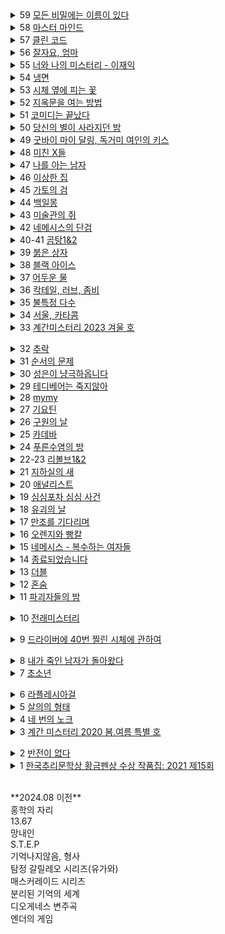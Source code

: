 <details><summary>59 <ins>
모든 비밀에는 이름이 있다
</ins></summary><span style="font-size: 90%">작가: <span style="background-color: #FFDAB9">
서미애
</span><br>리뷰: <pre>
현실감있는 감정선
</pre></span></details>

<details><summary>58 <ins>
마스터 마인드
</ins></summary><span style="font-size: 90%">작가: <span style="background-color: #FFDAB9">
이성민
</span><br>리뷰: <pre>
액션스릴러, 빌런, 박진감 넘치는 영화같은
</pre></span></details>


<details><summary>57 <ins>
클린 코드
</ins></summary><span style="font-size: 90%">작가: <span style="background-color: #FFDAB9">
설혜원
</span><br>리뷰: <pre>
리뷰: 재미는 있으나 임팩트는 없었다.
</pre></span></details>


<details><summary>56 <ins>
잘자요, 엄마
</ins></summary><span style="font-size: 90%">작가: <span style="background-color: #FFDAB9">
작가: 서미애
</span><br>리뷰: <pre>
리뷰: 어떤 환경과 삶이 살인마를 만드는지에 대해 심리해부가 인상적
</pre></span></details>


<details><summary>55 <ins>
너와 나의 미스터리 - 이재익
</ins></summary><span style="font-size: 90%">작가: <span style="background-color: #FFDAB9">
작가: 이재익
</span><br>리뷰: <pre>
리뷰: 구성이 너무 좋아서 끊김없이 마음을 움직이는 굉장히 좋은 작품
</pre></span></details>


<details><summary>54 <ins>
냉면
</ins></summary><span style="font-size: 90%">작가: <span style="background-color: #FFDAB9">
작가: 김유리, 범유진, dcdc, 전건우, 곽재식
</span><br>리뷰: <pre>
리뷰: 냉면으로 특이한 기분을 느낄 수 있다. 마지막 파인애플 냉면은 한번쯤 먹어보고 싶다.
</pre></span></details>

<details><summary>53 <ins>
시체 옆에 피는 꽃
</ins></summary><span style="font-size: 90%">작가: <span style="background-color: #FFDAB9">
작가: 공민철
</span><br>리뷰: <pre>
리뷰: 이야기가 매끄럽고 계속 읽고 싶게 만듬. 흡인력 있는 스토리가 없으면 중도에 그만두거나 마지막 반전을 기대하게 되는데 스토리가 재밌으니 반은 먹고 들어감.
</pre></span></details>


<details><summary>52 <ins>
지옥문을 여는 방법
</ins></summary><span style="font-size: 90%">작가: <span style="background-color: #FFDAB9">
작가: 권경희, 김경수, 김범석, 김재성, 김주동, 성성명, 양수련, 이상우, 한수경, 홍성호, 최종철, 조동신
</span><br>리뷰: <pre>
리뷰: 무난했다. 이 때도 좋은 추리 작품들이 꽤 많았다는 것을 알게되었고, 일찍 알았다면 더 좋지 않았을까 하고 생각함
</pre></span></details>


<details><summary>51 <ins>
코미디는 끝났다
</ins></summary><span style="font-size: 90%">작가: <span style="background-color: #FFDAB9">
작가: 이은
</span><br>리뷰: <pre>
리뷰: 작품속으로 들어간 듯한 착각이 들 정도로 생생한 묘사와 심리적 공포가 소름이 돋고 눈을 뗄 수 없었다.
</pre></span></details>


<details><summary>50 <ins>
당신의 별이 사라지던 밤
</ins></summary><span style="font-size: 90%">작가: <span style="background-color: #FFDAB9">
작가: 서미애
</span><br>리뷰: <pre>
리뷰: 가족을 잃은 슬픔을 주인공을 통해 처절하게 느낄 수 있었다. 내용이 부드럽게 진행되어 순식간에 읽혔다. 마지막 반전도 좋았음.
</pre></span></details>


<details><summary>49 <ins>
굿바이 마이 달링, 독거미 여인의 키스
</ins></summary><span style="font-size: 90%">작가: <span style="background-color: #FFDAB9">
작가: 김재희, 김재성, 양수련, 조동신, 공민철, 김주동, 윤자영, 박상민, 정가일, 김범석
</span><br>리뷰: <pre>
리뷰: 추리마을을 배경으로 그 안에서 벌어지는 일들을 여러 작가를 통해 풀어나가 특색있다. 깊게 인상남는 작품은 없었지만 재미는 있음.
</pre></span></details>


<details><summary>48 <ins>
미친 X들
</ins></summary><span style="font-size: 90%">작가: <span style="background-color: #FFDAB9">
작가: 서미애, 송시우, 정해연, 홍선주, 이은영, 한새마
</span><br>리뷰: <pre>
리뷰: 가볍게 단숨에 읽을 수 있고 현실에 대한 묘사와 풍자, 상상력이 돋보이는 괜찮은 단편집.
</pre></span></details>


<details><summary>47 <ins>
나를 아는 남자
</ins></summary><span style="font-size: 90%">작가: <span style="background-color: #FFDAB9">
작가: 도진기
</span><br>리뷰: <pre>
리뷰: 때론 사소한 가능성이 실마리가 되기도 한다. 흐름이 지루하지 않았고 결말부분에 생각해둔 추리가 다 빗나가서 허탈했다. 다음편 계속.
</pre></span></details>


<details><summary>46 <ins>
이상한 집
</ins></summary><span style="font-size: 90%">작가: <span style="background-color: #FFDAB9">
작가: 우케쓰
</span><br>리뷰: <pre>
리뷰: 집 설계도에 숨겨진 비밀은 흥미를 일으키기에 충분했다. 뒤로갈수록 짧은 분량인데도 더 복잡해지는 구성원들과 힘빠지는 전개가 아쉽다.
</pre></span></details>


<details><summary>45 <ins>
가토의 검
</ins></summary><span style="font-size: 90%">작가: <span style="background-color: #FFDAB9">
작가: 김이수
</span><br>리뷰: <pre>
리뷰: 사람은 쉽게 변하지 않는다는 사실을 다시금 깨닫게 되었다. 욕망, 폭력, 정치, 이기심, 자기애를 한 인물을 통해 탁월하게 드러냈다.
</pre></span></details>


<details><summary>44 <ins>
백일몽
</ins></summary><span style="font-size: 90%">작가: <span style="background-color: #FFDAB9">
작가: 고을주
</span><br>리뷰: <pre>
리뷰: 계속 파고들며 하나씩 발견해가는 과정에서 희열감 비슷한 것을 느꼈고 문체가 적응될 때쯤부터 순식간에 마지막 페이지를 볼 수 있음.
</pre></span></details>


<details><summary>43 <ins>
미술관의 쥐
</ins></summary><span style="font-size: 90%">작가: <span style="background-color: #FFDAB9">
작가: 이은
</span><br>리뷰: <pre>
리뷰: 미술 관련이라 어려울 것이란 예상을 깸. 쉽게 설명한 유익한 정보와 함께 예술에 대해 깊게 생각해 볼 수 있음.
</pre></span></details>


<details><summary>42 <ins>
네메시스의 단검
</ins></summary><span style="font-size: 90%">작가: <span style="background-color: #FFDAB9">
작가: 이정훈
</span><br>리뷰: <pre>
리뷰: 최면을 통한 범죄라 신선했다. 킬링타임용으로 손색없음.
</pre></span></details>


<details><summary>40-41 <ins>
곰탕1&2
</ins></summary><span style="font-size: 90%">작가: <span style="background-color: #FFDAB9">
작가: 김영탁
</span><br>리뷰: <pre>
리뷰: 시간여행 그리고 가족이라는 주제로 다양한 장르들을 합쳐놓음. 짧은 문장 구성은 읽는 맛이 있었고 따뜻한 마무리로 여운이 남음
</pre></span></details>


<details><summary>39 <ins>
붉은 상자
</ins></summary><span style="font-size: 90%">작가: <span style="background-color: #FFDAB9">
작가: 김정용
</span><br>리뷰: <pre>
리뷰: 직소퍼즐 조각처럼 점점 맞춰지는 이야기라 꽤 즐거웠다.
</pre></span></details>


<details><summary>38 <ins>
블랙 아이스
</ins></summary><span style="font-size: 90%">작가: <span style="background-color: #FFDAB9">
작가: 이수안
</span><br>리뷰: <pre>
리뷰: 스포츠카에 대해 자세하게 알 수 있었고 끝에 다다를수록 재밌어지나 앞부분이 지겨웠음.
</pre></span></details>


<details><summary>37 <ins>
어두운 물
</ins></summary><span style="font-size: 90%">작가: <span style="background-color: #FFDAB9">
작가: 전건우
</span><br>리뷰: <pre>
리뷰: 으스스한 분위기를 잘 살렸고 초반에 특히 공포스러웠다.
</pre></span></details>


<details><summary>36 <ins>
칵테일, 러브, 좀비
</ins></summary><span style="font-size: 90%">작가: <span style="background-color: #FFDAB9">
작가: 조예은
</span><br>리뷰: <pre>
리뷰: 읽는 내내 끝나지 않았으면 좋겠다고 생각했다. 특히 마지막 단편인 나이프는 정말 재밌었다.
</pre></span></details>


<details><summary>35 <ins>
불특정 다수
</ins></summary><span style="font-size: 90%">작가: <span style="background-color: #FFDAB9">
작가: 염유창
</span><br>리뷰: <pre>
리뷰: 지루한 부분 없었고, 재밌게 봄.
</pre></span></details>


<details><summary>34 <ins>
서울, 카타콤
</ins></summary><span style="font-size: 90%">작가: <span style="background-color: #FFDAB9">
작가: 이봄
</span><br>리뷰: <pre>
리뷰: 지상의 삶에 지쳐 한없이 내려간 후에야 평안을 되찾지만 그것도 다시 위협받는 상황, 희망 같은건 보이지 않음. 인간 내면의 심리를 잘 표현함.
</pre></span></details>


<details><summary>33 <ins>
계간미스터리 2023 겨울 호
</ins></summary><span style="font-size: 90%">작가: <span style="background-color: #FFDAB9">
작가: 김새봄, 팩트스토리, 박광규, (이시무, 히라노 쥬, 김유철, 황세연, 장우석, 백휴), 김소망, 쥬한량, 계간미스터리 편집부
</span><br>리뷰: <pre>
(아버지라는 이름으로) 결말이 쉽게 예상되어 긴장감이 떨어짐

(회귀) 가볍게 읽은 짧은 단편, 반전이 크진 않지만 잘 읽혀서 좋았음.

(뱀파이어 탐정) 실제사건을 모티브로 꽤 감동적이었다.

(밥통) 범인시점이라 현장감이 뛰어났고, 속도감 있게 읽힘

(고양이 탐정 주관식의 분투) 마음 따뜻해지는 고양이 찾기

(탐정 박문수 - 성균관 살인사건 3) 1,2 아직 안봄
</pre></span></details>


<details><summary>32 <ins>
추락
</ins></summary><span style="font-size: 90%">작가: <span style="background-color: #FFDAB9">
작가: 정명섭
</span><br>리뷰: <pre>
리뷰: 쌓아올린 과정은 좋았으나 마지막의 감동과 임팩트는 다소 약했다.
</pre></span></details>


<details><summary>31 <ins>
순서의 문제
</ins></summary><span style="font-size: 90%">작가: <span style="background-color: #FFDAB9">
작가: 도진기
</span><br>리뷰: <pre>
리뷰: 나온지 꽤 된 책이지만 요즘나온 책이라해도 손색없을 정도로 현대적인 문체와 논리적인 트릭으로 흡인력이 강했다. 다만 초반의 강렬함이 커서 뒤로갈수록 약간의 지루함이 있었다.
</pre></span></details>


<details><summary>30 <ins>
성은이 냥극하옵니다
</ins></summary><span style="font-size: 90%">작가: <span style="background-color: #FFDAB9">
작가: 백승화
</span><br>리뷰: <pre>
리뷰: 표지가 고양이라서 궁금해서 집었는데 난데없이 조선시대 이야기라 1차로 놀랐고, 고양이를 찾는 과정에서 추미스가 다 들어있었으며 몰입감이 높아지는 구성, 재밌었다.
</pre></span></details>


<details><summary>29 <ins>
테디베어는 죽지않아
</ins></summary><span style="font-size: 90%">작가: <span style="background-color: #FFDAB9">
작가: 조예은
</span><br>리뷰: <pre>
리뷰: 등장인물들의 케미가 좋았으나 유령이 심리적으로 공포스럽진 않아 아쉬웠다.
</pre></span></details>


<details><summary>28 <ins>
mymy
</ins></summary><span style="font-size: 90%">작가: <span style="background-color: #FFDAB9">
작가: 강진아
</span><br>리뷰: <pre>
리뷰: 재능에 대한 갈망, 열등감, 소문, 회피 등 인간사회의 특성을 잘 나타내었고, 그럼에도 꿋꿋이 살아가는 쓸쓸한 단면을 엿볼 수 있다.
</pre></span></details>


<details><summary>27 <ins>
기요틴
</ins></summary><span style="font-size: 90%">작가: <span style="background-color: #FFDAB9">
작가: 이스안
</span><br>리뷰: <pre>
리뷰: 남녀관계에 대한 이야기, 일상 이야기가 많아서 제 3자의 시선으로 지켜보는 재미가 있음.
</pre></span></details>


<details><summary>26 <ins>
구원의 날
</ins></summary><span style="font-size: 90%">작가: <span style="background-color: #FFDAB9">
작가: 정해연
</span><br>리뷰: <pre>
리뷰: 영화를 보는 듯한 느낌이 들었다. 적절한 반전 그리고 따뜻한 마무리
</pre></span></details>


<details><summary>25 <ins>
카데바
</ins></summary><span style="font-size: 90%">작가: <span style="background-color: #FFDAB9">
작가: 이스안
</span><br>리뷰: <pre>
리뷰: 빨려들어갈 듯한 서술로 이야기를 기묘하지만 따뜻하게 풀어나갔다. 전작인 기요틴도 기대된다.
</pre></span></details>


<details><summary>24 <ins>
푸른수염의 방
</ins></summary><span style="font-size: 90%">작가: <span style="background-color: #FFDAB9">
작가: 홍선주
</span><br>리뷰: <pre>
리뷰: 관점이 바뀔정도로 몰입해서 재밌게 봤다.
</pre></span></details>


<details><summary>22-23 <ins>
리볼브1&2
</ins></summary><span style="font-size: 90%">작가: <span style="background-color: #FFDAB9">
작가: 이종관
</span><br>리뷰: <pre>
리뷰: 갑자기 엉뚱하게 타임루프물이 되서 당황했다. 전개가 느리긴 했지만 수사묘사만큼은 현실적이었다.
</pre></span></details>


<details><summary>21 <ins>
지하실의 새
</ins></summary><span style="font-size: 90%">작가: <span style="background-color: #FFDAB9">
작가: 김은채
</span><br>리뷰: <pre>
리뷰: 새로 범죄현장을 보는게 특이했고, 꽤 잔인하고 무서웠다.
</pre></span></details>


<details><summary>20 <ins>
애널리스트
</ins></summary><span style="font-size: 90%">작가: <span style="background-color: #FFDAB9">
작가: 이재영
</span><br>리뷰: <pre>
리뷰: 무난했다. 말투나 설정이 좀 오글거렸지만 그걸 너무 키우지 않고 잘 마무리했다.
</pre></span></details>


<details><summary>19 <ins>
심심포차 심심 사건
</ins></summary><span style="font-size: 90%">작가: <span style="background-color: #FFDAB9">
작가: 홍선주
</span><br>리뷰: <pre>
리뷰: 모든게 범인을 잡아넣기 위한 계락이었음이 밝혀질 때 머리를 때리는 듯한 충격이 일었다.
</pre></span></details>


<details><summary>18 <ins>
유괴의 날
</ins></summary><span style="font-size: 90%">작가: <span style="background-color: #FFDAB9">
작가: 정해연
</span><br>리뷰: <pre>
리뷰: 반전도 꽤 있었고 스토리에 몰입해서 재밌게 봤다.
</pre></span></details>


<details><summary>17 <ins>
만조를 기다리며
</ins></summary><span style="font-size: 90%">작가: <span style="background-color: #FFDAB9">
작가: 조예은
</span><br>리뷰: <pre>
리뷰: 큰 반전도 없고 별 재미는 없었음
</pre></span></details>


<details><summary>16 <ins>
오렌지와 빵칼
</ins></summary><span style="font-size: 90%">작가: <span style="background-color: #FFDAB9">
작가: 청예
</span><br>리뷰: <pre>
리뷰: 통제와 자유에 관한 나의 과거를 관통하는 듯한 이야기, 따뜻한 울림이 되어 기억될 것이다.
</pre></span></details>


<details><summary>15 <ins>
네메시스 - 복수하는 여자들
</ins></summary><span style="font-size: 90%">작가: <span style="background-color: #FFDAB9">
작가: 한수옥, 박소해, 한새마, 김재희
</span><br>리뷰: <pre>
리뷰: 엄마가 된다는 것의 무거움을 알 수 있었다. 간접체험할 수 있어서 좋았다.
</pre></span></details>


<details><summary>14 <ins>
종료되었습니다
</ins></summary><span style="font-size: 90%">작가: <span style="background-color: #FFDAB9">
작가: 박하익
</span><br>리뷰: <pre>
리뷰: 처음엔 이 무슨 말같지도 않은 소린가 싶었는데 마지막을 보고 충격을 받고 납득하게 되었다. 엄청난 스토리다.
</pre></span></details>


<details><summary>13 <ins>
더블
</ins></summary><span style="font-size: 90%">작가: <span style="background-color: #FFDAB9">
작가: 정해연
</span><br>리뷰: <pre>
리뷰: 권력과 배신을 통해 보는 내내 긴장하게 만듬. 음 역시 사람은 단순히 믿을 수 없다는 것을 알게됨
</pre></span></details>


<details><summary>12 <ins>
혼숨
</ins></summary><span style="font-size: 90%">작가: <span style="background-color: #FFDAB9">
작가: 전건우, 홍정기, 양수련, 조동신
</span><br>리뷰: <pre>
(얼음땡) 세계관이 이해가 안갔고, 무섭지도 않았다.
<
(혼숨) 어릴 때 학교괴담보고 무서웠던 기억이 떠올랐다. 따라해보고 싶을 만큼  방법이 자세해서 현실감이 들었고, 아이스픽을 이용한 부분도 좋았다.
<
(야, 놀자!) 잔잔한 힐링물, 긴박함 없이 가끔은 이런 스토리도 괜찮은 듯.
<
(불망비) 마지막까지의 과정이 너무 지루했다.
</pre></span></details>


<details><summary>11 <ins>
파괴자들의 밤
</ins></summary><span style="font-size: 90%">작가: <span style="background-color: #FFDAB9">
작가: 서미애, 송시우, 정해연, 홍선주, 이은영
</span><br>리뷰: <pre>
(죽일 생각은 없었어) 경쾌하게 살인을 하는 주인공이 마음에 들었다.

(알렉산드리아의 거울) 과몰입이 만든 정체성, 가장 잔인한 것은 생각하지 않는 것.

(좋아서가 아냐) 끝까지 집중해서 봤다. 뒤집어서 생각하는 게 이렇게 재밌을 수 있구나 하고 느꼈음.

(나뭇가지가 있었어) 착취를 다룸. 교수와 연구원들이 나오고 적나라한 묘사에 등장인물들 처럼 마음이 착잡했다. 그저 완벽한 계획에 박수를..

(사일런트 디스코) 역할의 굴레, 그리고 초점과 방향을 잃은 반복적 세계에서 인간은 인간성을 논할 수 있을까. 텍스트를 보는 내내 꿈꾸는 듯 느껴졌다. 환상문학의 매력이 고스란히 전해졌다.
</pre></span></details>


<details><summary>10 <ins>
전래미스터리
</ins></summary><span style="font-size: 90%">작가: <span style="background-color: #FFDAB9">
작가: 홍정기
</span><br>리뷰: <pre>
(콩쥐살인사건) 재밌고 살짝 잔인함. 보이는게 다가 아니었다! 판타지스러운 물건들이 나오지만 잘 어울렸다.

(나무꾼의 대위기) 덫에 걸린 위기의 나무꾼이 겪는 무서운 하루. 막장드라마 만큼 흥미진진하다.

(살인귀 vs 식인귀) 헉.. 매우 잔인했다. 식인귀 때는 끔찍해서 소름이 돋았고 살인귀가 슬래셔물 찍을 땐 광기가 그대로 전해졌다. 다음편이 기대된다.

(연쇄 도살마) 꿈과 희망이 없어서 참혹했다. 설정이 재밌었음.

(스위치) 교환이라는 주제로 끝나고도 생각할 게 많은 이야기
</pre></span></details>


<details><summary>9 <ins>
드라이버에 40번 찔린 시체에 관하여
</ins></summary><span style="font-size: 90%">작가: <span style="background-color: #FFDAB9">
작가: 황세연, 김영민, 한새마, 김범석, 여실지, 유재이, 조동신
</span><br>리뷰: <pre>
(40원) 약간 과하긴 했지만 40원으로 이렇게 흥미진진한 스토리가 나올 수 있다니.. 숨가쁜 전개와 복선이 좋았음.

(40피트 건물 괴사건) 논리적으로 추리를 펼치는 등장인물들과 같이 추리해보는 재미가 있었다.

(40개의 뼈) 책임과 상실에 대한 감정 묘사가 강렬했고, 슬펐다. 마지막에 의외의 사실을 알게되서 놀랐다!

(드라이버에 40번 찔린 시체에 관하여) 추리문제 형식이어서 독특했다. 큰 반전은 없었고, 예상했던 범인이었다.

(40일) 이용하고 이용당하는 무난한 내용이었다.

(40선: 영혼을 죽이는 선) 내용이 너무 슬펐고, 뉴스에서나 접하던 현실을 비록 가상이지만 가까이서 볼 수 있어서 그러한 사건이 더 안타깝게 느껴졌다.

(알리바바와 40인의 도적) 탄탄하지 않은 스토리에 결말도 급하게 끝낸느낌
</pre></span></details>


<details><summary>8 <ins>
내가 죽인 남자가 돌아왔다
</ins></summary><span style="font-size: 90%">작가: <span style="background-color: #FFDAB9">
작가: 황세연
</span><br>리뷰: <pre>
리뷰: 범죄 없는 마을이란 타이틀을 지키기 위한 마을 주민 각자의 노력과 그것들이 모여 만들어내는 기막힌 범죄 그리고 몇 번을 뒤집는 반전이 인상적임. 정말 탄탄한 스토리라 감탄하면서 마지막 페이지를 덮었다.
</pre></span></details>


<details><summary>7 <ins>
초소년
</ins></summary><span style="font-size: 90%">작가: <span style="background-color: #FFDAB9">
작가: 홍정기
</span><br>리뷰: <pre>
(추적=코난을 찾아라) 리뷰함
  
(소음) 치밀한 트릭을 하나씩 추리해내는 아이들을 보는 게 뭔가 가슴벅찼다.

(상흔) 순수함이 돋보였고, 일상적인 내용이라 더 정감이 갔다. 읽다보니 어느새 끝

(토끼) 여러가지 추리가 흥미로웠다 특히 갑자기 공포물로 바뀌는 게 재밌었다.

(코난) 우정이 시작된 계기, 흐뭇하게 지켜봄.

(꼬마) 귀신을 보는 꼬마와 이후 벌어지는 예언과도 같은 미스터리한 일들이 공포를 준다. 오싹하다.

총평: 어릴 때 주변을 보면 마냥 순수하지는 않았다. 미화된 부분이 상당하다. 하지만 그 때만의 즐거움이 있었다. 탐정단을 결성한 아이들을 보면서  그들의 눈으로 다시 어릴 때로 돌아간 기분을 느꼈다. 소중한 기억으로 남을 것 같다.
</pre></span></details>


<details><summary>6 <ins>
라플레시아걸
</ins></summary><span style="font-size: 90%">작가: <span style="background-color: #FFDAB9">
작가: 한새마
</span><br>리뷰: <pre>
리뷰: 밀실 살인보단 살인 후 밀실이라는 말에 고개를 끄덕였다. 전반적으로 가라앉은 분위기라 살짝 지루한 감이 있었음에도 라플레시아의 숨겨진 의미, 사이비, 마약 등 흥미로운 요소들이 잘 어우러져 끝까지 몰입할 수 있었다. 잘 만든 영화같은 느낌이 들었다.
</pre></span></details>


<details><summary>5 <ins>
살의의 형태
</ins></summary><span style="font-size: 90%">작가: <span style="background-color: #FFDAB9">
작가: 홍정기
</span><br>리뷰: <pre>
리뷰:<br>
(무구한 살의) 계산된 무구함이 소름이었다.<br>
(합리적 살의) 휙휙 읽기 좋음<br>
(보이지 않는 살의) 꽤 특이한 반전이라 오.. 하면서 봤다.<br>
(백색살의) 리뷰함<br>
(영광의 살의) 큭큭 영광스런 데스코미디<br>
(시기의 살의) 이런 킬러도 있구나 싶었다. 볼만했음.
</pre></span></details>


<details><summary>4 <ins>
네 번의 노크
</ins></summary><span style="font-size: 90%">작가: <span style="background-color: #FFDAB9">
작가: 케이시
</span><br>리뷰: <pre>
리뷰: 특이하게 집 호수로 모든걸 설명함. 이것도 기억못하다니 난 바보인가 싶다가 나중되면 숫자만 봐도 떠오름. 재미도 있었지만 교훈적이면서 꽤 여운이 남았음.
</pre></span></details>


<details><summary>3 <ins>
계간 미스터리 2020 봄.여름 특별 호
</ins></summary><span style="font-size: 90%">작가: <span style="background-color: #FFDAB9">
작가: 김범석, 윤자영, 김주호, 홍성호, 황세연, 홍정기
</span><br>리뷰: <pre>
(범인은 한 명이다) 여기서 큰 반전이 나올 수 있을까 싶었는데 예상대로 조금 뻔한 스토리였음.동기가 단순하고 납득이 잘 안됨.
  
(국선변호인의 최종 변론) 범행 동기가 충분하지 않음. 분명 더 나은 길이 있었기 때문에 의문이 들었다.

(미니멀 라이프) 무난하게 보기 좋은 탐정&조수 소설. 조수가 다했다.

(용서) 생각 없이 읽기 좋은 휴먼드라마였다. 마무리가 나쁘지 않았다.

[ 인생의 무게 ]
복선 그리고 눈에 보일듯 말듯한 반전이 절묘하게 조합해 재밌는 연출이 되었다.

[ 백색살의 ]
불에 타죽은 시체가 미스테리 했고 반전도 무난했다. 일정 스탠스로 이야기가 흘러가서 중간부터 집중력이 흐려짐.
</pre></span></details>


<details><summary>2 <ins>
반전이 없다
</ins></summary><span style="font-size: 90%">작가: <span style="background-color: #FFDAB9">
조영주
</span><br>리뷰: <pre>
안면인식장애를 가진 형사와 현장에 항상 마지막 '반전'이 뜯긴 추리소설을 두고 가는 연속(?)살인마를 쫓아가는 추리소설. 같은 장소를 반복적으로 다뤄 중간부터 살짝 지루한 느낌이 들었고 반전은 있었지만 크게 와닿진 않았다. 사소한 대화를 줄이고 반전의 핵심인물들의 과거를 넣어 좀 더 감정적으로 몰입하게끔 스토리를 넣었으면 더 자연스럽고 좋았을 것 같다.
</pre></span></details>


<details><summary>1 <ins>
한국추리문학상 황금펜상 수상 작품집: 2021 제15회
</ins></summary><span style="font-size: 90%">작가: <span style="background-color: #FFDAB9">
한이, 홍정기, 홍성호, 한새마, 황세연, 류성희, 장우석
</span><br>리뷰: <pre>
[ 긴하루 ]
길고 어두운 하루를 살아내는 누군가를 관찰할 수 있었다. 현실의 우울함을 옮겨놓은 것 같았다. 이빨 묘사가 생생해서 조금 섬뜩했다.
  
[ 에덴의 아이들 ]
탐정을 주인공으로 재밌게 풀어나갔음. 후편이 기대됨. 가볍게 읽기 좋았다.

[ 코난을 찾아라 ]
이상하다 싶은 느낌은 있었는데 상상도 못한 반전이었다. 잔혹한 범인의 독백이 몰입감을 높였고 무서우면서도 웃음 포인트가 많아서 아주 재밌게 봤음.

[ 약육강식 ]
캐릭터에 몰입이 잘 안되었고 내용이 재밌진 않았다.

[ 어떤 자살 ]
기자와 대화체가 메인인 완성도 높은 추리소설은 처음 봤음. 이런 건 다 어떻게 아셨을까 싶은 디테일이 집중하게 만들고 사람마다 말투나 분위기가 찰떡이라 살아움직이는 느낌이었음. 갑자기 쏟아지는 반전에 어질어질한건 덤.

[ 고난도 살인 ]
근미래, 메타버스가 배경이며 캐릭터에 입체감이 있었다. 가상과 현실의 괴리가 좋았다. 마지막은 아쉬웠다.

[ 튤립과 꽃삽, 접힌 우산 ]
어딘가 이상한 엄마를 통해 읽는 사람의 심리 또한 미묘하게 뒤틈. 등장인물들의 덤덤함이 무서움을 배가함.

[ 공짜는 없다 ]
죄책감이 어떻게 인생을 파괴하는지 주인공의 심리를 따라가며 겪어 볼 수 있었다.
</pre></span></details>

<br>
**2024.08 이전**
<br>
홍학의 자리<br>
13.67<br>
망내인<br>
S.T.E.P<br>
기억나지않음, 형사<br>
탐정 갈릴레오 시리즈(유가와)<br>
매스커레이드 시리즈<br>
분리된 기억의 세계<br>
디오게네스 변주곡<br>
엔더의 게임<br>
